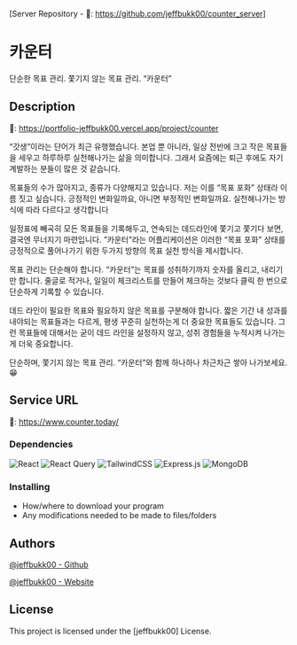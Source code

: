 [Server Repository - 🔗: https://github.com/jeffbukk00/counter_server]

# 카운터

단순한 목표 관리. 쫓기지 않는 목표 관리. “카운터”

## Description

🔗: https://portfolio-jeffbukk00.vercel.app/project/counter

“갓생”이라는 단어가 최근 유행했습니다. 본업 뿐 아니라, 일상 전반에 크고 작은 목표들을 세우고 하루하루 실천해나가는 삶을 의미합니다. 그래서 요즘에는 퇴근 후에도 자기 계발하는 분들이 많은 것 같습니다.

목표들의 수가 많아지고, 종류가 다양해지고 있습니다. 저는 이를 “목표 포화” 상태라 이름 짓고 싶습니다. 긍정적인 변화일까요, 아니면 부정적인 변화일까요. 실천해나가는 방식에 따라 다르다고 생각합니다

일정표에 빼곡히 모든 목표들을 기록해두고, 연속되는 데드라인에 쫓기고 쫓기다 보면, 결국엔 무너지기 마련입니다. ”카운터”라는 어플리케이션은 이러한 “목표 포화” 상태를 긍정적으로 풀어나가기 위한 두가지 방향의 목표 실천 방식을 제시합니다.

목표 관리는 단순해야 합니다. “카운터”는 목표를 성취하기까지 숫자를 올리고, 내리기만 합니다. 줄글로 적거나, 일일이 체크리스트를 만들어 체크하는 것보다 클릭 한 번으로 단순하게 기록할 수 있습니다.

데드 라인이 필요한 목표와 필요하지 않은 목표를 구분해야 합니다. 짧은 기간 내 성과를 내야되는 목표들과는 다르게, 평생 꾸준히 실천하는게 더 중요한 목표들도 있습니다. 그런 목표들에 대해서는 굳이 데드 라인을 설정하지 않고, 성취 경험들을 누적시켜 나가는게 더욱 중요합니다.

단순하며, 쫓기지 않는 목표 관리. “카운터”와 함께 하나하나 차근차근 쌓아 나가보세요.😁

## Service URL

🔗: https://www.counter.today/

### Dependencies

![React](https://img.shields.io/badge/react-%2320232a.svg?style=for-the-badge&logo=react&logoColor=%2361DAFB)
![React Query](https://img.shields.io/badge/-React%20Query-FF4154?style=for-the-badge&logo=react%20query&logoColor=white)
![TailwindCSS](https://img.shields.io/badge/tailwindcss-%2338B2AC.svg?style=for-the-badge&logo=tailwind-css&logoColor=white)
![Express.js](https://img.shields.io/badge/express.js-%23404d59.svg?style=for-the-badge&logo=express&logoColor=%2361DAFB)
![MongoDB](https://img.shields.io/badge/MongoDB-%234ea94b.svg?style=for-the-badge&logo=mongodb&logoColor=white)

### Installing

* How/where to download your program
* Any modifications needed to be made to files/folders

## Authors

[@jeffbukk00 - Github](https://github.com/jeffbukk00)

[@jeffbukk00 - Website](https://portfolio-jeffbukk00.vercel.app/main/about-me)

## License

This project is licensed under the [jeffbukk00] License.

